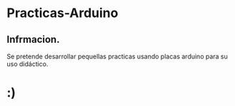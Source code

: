 # Practicas-Arduino
## Infrmacion.

Se pretende desarrollar pequellas practicas usando placas arduino para su uso didáctico.

# :)
